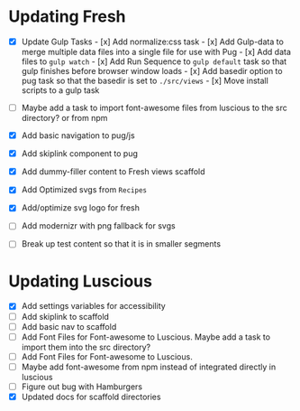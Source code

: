 # Updating Fresh

- [x] Update Gulp Tasks
      - [x] Add normalize:css task
      - [x] Add Gulp-data to merge multiple data files into a single file for use with Pug
      - [x] Add data files to `gulp watch`
      - [x] Add Run Sequence to `gulp default` task so that gulp finishes before browser window loads
      - [x] Add basedir option to pug task so that the basedir is set to `./src/views`
      - [x] Move install scripts to a gulp task
- [ ]  Maybe add a task to import font-awesome files from luscious to the src directory? or from npm
- [x] Add basic navigation to pug/js
- [x] Add skiplink component to pug
- [x] Add dummy-filler content to Fresh views scaffold
- [x] Add Optimized svgs from `Recipes`
- [x] Add/optimize svg logo for fresh
- [ ] Add modernizr with png fallback for svgs
- [ ] Break up test content so that it is in smaller segments



# Updating Luscious

- [x] Add settings variables for accessibility
- [ ] Add skiplink to scaffold
- [ ] Add basic nav to scaffold
- [ ] Add Font Files for Font-awesome to Luscious. Maybe add a task to import them into the src directory?
- [ ] Add Font Files for Font-awesome to Luscious.
- [ ] Maybe add font-awesome from npm instead of integrated directly in luscious
- [ ] Figure out bug with Hamburgers
- [x] Updated docs for scaffold directories